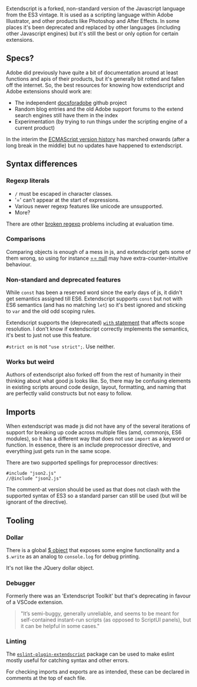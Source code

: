 Extendscript is a forked, non-standard version of the Javascript language from the ES3 vintage.
It is used as a scripting language within Adobe Illustrator, and other products like Photoshop and After Effects.
In some places it's been deprecated and replaced by other languages (including other Javascript engines) but it's still the best or only option for certain extensions.

## Specs?

Adobe did previously have quite a bit of documentation around at least functions and apis of their products, but it's generally bit rotted and fallen off the internet.
So, the best resources for knowing how extendscript and Adobe extensions should work are:

* The independent [docsforadobe] github project
* Random blog entries and the old Adobe support forums to the extend search engines still have them in the index
* Experimentation (by trying to run things under the scripting engine of a current product)

In the interim the [ECMAScript version history] has marched onwards (after a long break in the middle) but no updates have happened to extendscript.


## Syntax differences

### Regexp literals

- `/` must be escaped in character classes.
- '=' can't appear at the start of expressions.
- Various newer regexp features like unicode are unsupported.
- More?

There are other [broken regexp] problems including at evaluation time.

### Comparisons

Comparing objects is enough of a mess in js, and extendscript gets some of them wrong, so using for instance [== null] may have extra-counter-intuitive behaviour.

### Non-standard and deprecated features

While `const` has been a reserved word since the early days of js, it didn't get semantics assigned till ES6. Extendscript supports `const` but not with ES6 semantics (and has no matching `let`) so it's best ignored and sticking to `var` and the old odd scoping rules.

Extendscript supports the (deprecated) [`with` statement](https://developer.mozilla.org/en-US/docs/Web/JavaScript/Reference/Statements/with) that affects scope resolution. I don't know if extendscript correctly implements the semantics, it's best to just not use this feature.

`#strict on` is not `"use strict";`. Use neither.

### Works but weird

Authors of extendscript also forked off from the rest of humanity in their thinking about what good js looks like. So, there may be confusing elements in existing scripts around code design, layout, formatting, and naming that are perfectly valid constructs but not easy to follow.


## Imports

When extendscript was made js did not have any of the several iterations of support for breaking up code across multiple files (amd, commonjs, ES6 modules), so it has a different way that does not use `import` as a keyword or function.
In essence, there is an include preprocessor directive, and everything just gets run in the same scope.

There are two supported spellings for preprocessor directives:

```
#include "json2.js"
//@include "json2.js"
```

The comment-at version should be used as that does not clash with the supported syntax of ES3 so a standard parser can still be used (but will be ignorant of the directive).


## Tooling

### Dollar

There is a global [$ object](https://extendscript.docsforadobe.dev/extendscript-tools-features/dollar-object.html) that exposes some engine functionality and a `$.write` as an analog to `console.log` for debug printing.

It's not like the JQuery dollar object.

### Debugger

Formerly there was an 'Extendscript Toolkit' but that's deprecating in favour of a VSCode extension.

> "It’s semi-buggy, generally unreliable, and seems to be meant for self-contained instant-run scripts (as opposed to ScriptUI panels), but it can be helpful in some cases."

### Linting

The [`eslint-plugin-extendscript`](https://www.npmjs.com/package/eslint-plugin-extendscript) package can be used to make eslint mostly useful for catching syntax and other errors.

For checking imports and exports are as intended, these can be declared in comments at the top of each file.


[ECMAScript version history]: https://en.wikipedia.org/wiki/ECMAScript_version_history
[docsforadobe]: https://github.com/docsforadobe/
[extendscript overview]: https://extendscript.docsforadobe.dev/introduction/extendscript-overview.html
[broken regexp]: https://indiscripts.com/post/2022/01/the-hard-Problem-of-quantified-alternatives-extendscript
[== null]: https://indiscripts.com/post/2020/04/why-you-should-never-use-x-equals-null-in-extendscript
